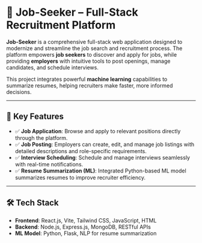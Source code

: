 # 💼 Job-Seeker – Full-Stack Recruitment Platform

**Job-Seeker** is a comprehensive full-stack web application designed to modernize and streamline the job search and recruitment process. The platform empowers **job seekers** to discover and apply for jobs, while providing **employers** with intuitive tools to post openings, manage candidates, and schedule interviews.

This project integrates powerful **machine learning** capabilities to summarize resumes, helping recruiters make faster, more informed decisions.

---

## 🚀 Key Features

- ✅ **Job Application**: Browse and apply to relevant positions directly through the platform.
- ✅ **Job Posting**: Employers can create, edit, and manage job listings with detailed descriptions and role-specific requirements.
- ✅ **Interview Scheduling**: Schedule and manage interviews seamlessly with real-time notifications.
- ✅ **Resume Summarization (ML)**: Integrated Python-based ML model summarizes resumes to improve recruiter efficiency.


---

## 🛠️ Tech Stack

- **Frontend**: React.js, Vite, Tailwind CSS, JavaScript, HTML
- **Backend**: Node.js, Express.js, MongoDB, RESTful APIs
- **ML Model**: Python, Flask, NLP for resume summarization






